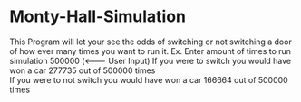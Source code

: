 # Monty-Hall-Simulation
This Program will let your see the odds of switching or not switching a door of how ever many times you want to run it.
Ex.
Enter amount of times to run simulation
500000 (<--- User Input)
If you were to switch you would have won a car 277735 out of 500000 times  
If you were to not switch you would have won a car 166664 out of 500000 times 
